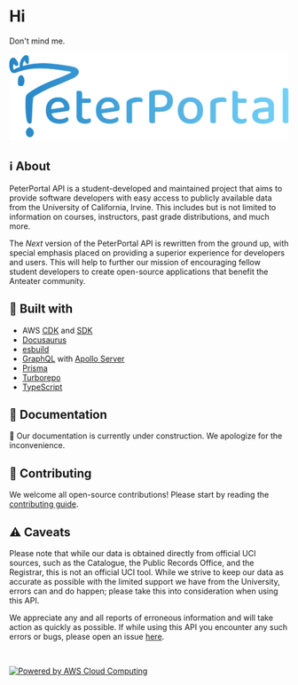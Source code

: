 # Hi

Don't mind me.

![PeterPortal API logo banner](public/img/banner.png)

## ℹ️ About

PeterPortal API is a student-developed and maintained project that aims to provide software developers with easy access to publicly available data from the University of California, Irvine. This includes but is not limited to information on courses, instructors, past grade distributions, and much more.

The _Next_ version of the PeterPortal API is rewritten from the ground up, with special emphasis placed on providing a superior experience for developers and users. This will help to further our mission of encouraging fellow student developers to create open-source applications that benefit the Anteater community.

## 🔨 Built with

- AWS [CDK](https://aws.amazon.com/cdk/) and [SDK](https://aws.amazon.com/sdk-for-javascript/)
- [Docusaurus](https://docusaurus.io/)
- [esbuild](https://esbuild.github.io/)
- [GraphQL](https://graphql.org/) with [Apollo Server](https://www.apollographql.com/docs/apollo-server/)
- [Prisma](https://www.prisma.io/)
- [Turborepo](https://turbo.build/repo/)
- [TypeScript](https://www.typescriptlang.org/)

## 📖 Documentation

🚧 Our documentation is currently under construction. We apologize for the inconvenience.

## 🤝 Contributing

We welcome all open-source contributions! Please start by reading the [contributing guide](CONTRIBUTING.md).

## ⚠️ Caveats

Please note that while our data is obtained directly from official UCI sources, such as the Catalogue, the Public Records Office, and the Registrar, this is not an official UCI tool. While we strive to keep our data as accurate as possible with the limited support we have from the University, errors can and do happen; please take this into consideration when using this API.

We appreciate any and all reports of erroneous information and will take action as quickly as possible. If while using this API you encounter any such errors or bugs, please open an issue [here](https://github.com/icssc/peterportal-api-next/issues/new).

<br />

[![Powered by AWS Cloud Computing](https://d0.awsstatic.com/logos/powered-by-aws-white.png)](https://aws.amazon.com/what-is-cloud-computing)
